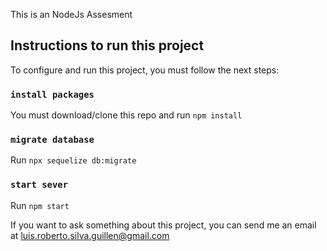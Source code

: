 This is an NodeJs Assesment

## Instructions to run this project

To configure and run this project, you must follow the next steps:

### `install packages`

You must download/clone this repo and run `npm install` 

### `migrate database`

Run `npx sequelize db:migrate` 

### `start sever`

Run `npm start` 

If you want to ask something about this project, you can send me an email at luis.roberto.silva.guillen@gmail.com
